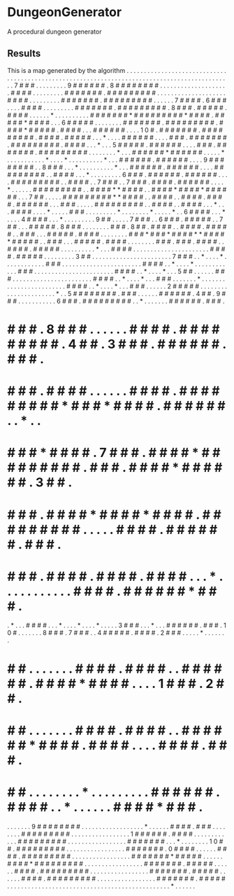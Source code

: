 DungeonGenerator
================

A procedural dungeon generator


Results
-------
This is a map generated by the algorithm
. . . . . . . . . . . . . . . . . . . . . . . . . . . . . . . . . . . . . . . . . . . . . . . . . .
. . . . . . . . . . . . . . . . . . . . . . . . . . . . . . . . . . . . . . . . . . . . 7 # # # . .
. . . . . . . 9 # # # # # # . 8 # # # # # # # # . . . . . . . . . . . . . . . . . . . . # # # # . .
. . . . . . . # # # # # # # . # # # # # # # # # . . . . . . . . . . . . . . . . . . . . # # # # . .
. . . . . . . # # # # # # # . # # # # # # # # # . . . . . . 7 # # # # . 6 # # # . . . . # # # # . .
. . . . . . . # # # # # # # . # # # # # # # # # . 8 # # # . # # # # # . # # # # . . . . . . * . . .
. . . . . . . # # # # # # # * # # # # # # # # # * # # # # . # # # # # * # # # # . . . 6 # # # # # .
. . . . . . . # # # # # # # . # # # # # # # # # . # # # # * # # # # # . # # # # . . . # # # # # # .
. . . 1 0 # . # # # # # # # . # # # # # # # # # . # # # # . # # # # # . . . * . . . . # # # # # # .
. . . # # # . # # # # # # # . # # # # # # # # # . # # # # . . . * . . . 5 # # # # # . # # # # # # .
. . . # # # . # # # # # # # . # # # # # # # # # . . . . . . . . * . . . # # # # # # * # # # # # # .
. . . . * . . . . . . . . . . . * . . . . * . . . . . . . . . . * . . . # # # # # # . # # # # # # .
. . . 9 # # # # # # # # . . 8 # # # . . . * . . . . . . . . . . * . . . # # # # # # . # # # # # # .
. . . # # # # # # # # # . . # # # # . . . * . . . . . . . . . 6 # # # . # # # # # # . # # # # # # .
. . . # # # # # # # # # . . # # # # . . 7 # # # . . 7 # # # . # # # # . # # # # # # . . . . * . . .
. . . # # # # # # # # # . . # # # # * * # # # # . . # # # # * # # # # * # # # # # # . . . 7 # # . .
. . . # # # # # # # # # * * # # # # . . # # # # . . # # # # . # # # # . # # # # # # . . . # # # . .
. . . # # # # # # # # # . . # # # # . . # # # # . . . * . . . # # # # . . . . * . . . . . # # # . .
. . . . . . . * . . . . . . . . * . . . . . * . . 6 # # # # . . . * . . . . 4 # # # # . . . * . . .
. . . . . . 9 # # . . . . . 7 # # # . . 6 # # # . # # # # # . . 7 # # . . . # # # # # . 8 # # # . .
. . . . . . # # # . 8 # # . # # # # . . # # # # . # # # # # . . # # # . . . # # # # # . # # # # . .
. . . . . . # # # * # # # * # # # # * * # # # # * # # # # # . . # # # . . . # # # # # . # # # # . .
. . . . . . # # # . # # # . # # # # . . # # # # . # # # # # . . . . . . . . . . * . . . # # # # . .
. . . . . . . . . . . . . . . . . . . . # # # # . # # # # # . . . . . . . . . 3 # # . . . . . . . .
. . . . . . . . . . . . . . . 7 # # # . . * . . . . * . . . . . . . . . . . . # # # . . . . . . . .
. . . . . . . . . . . . . . . # # # # . . * . . . . * . . . . . . . . . . . . # # # . . . . . . . .
. . . . . . . . . . . . . . . # # # # . . * . . . . * . . . 5 # # . . . . . . # # # . . . . . . . .
. . . . . . . . . . . . . . . # # # # . . * . . . . * . . . # # # . . . . . . . * . . . . . . . . .
. . . . . . . . . . . . . . . # # # # . . * . . . . * . . . # # # . . . . . . 2 # # # # # . . . . .
. . . . . . . . . . . . . . . . . * . . 5 # # # # # # # # . # # # . . . . . . # # # # # # . 4 # # .
9 # # # . . . . . . . . . . . 6 # # # . # # # # # # # # # . . * . . . . . . . # # # # # # . # # # .
# # # # . 8 # # # . . . . . . # # # # . # # # # # # # # # . 4 # # . 3 # # # . # # # # # # . # # # .
# # # # . # # # # . . . . . . # # # # . # # # # # # # # # * # # # * # # # # . # # # # # # . . * . .
# # # # * # # # # . 7 # # # . # # # # * # # # # # # # # # . # # # . # # # # * # # # # # # . 3 # # .
# # # # . # # # # * # # # # * # # # # . # # # # # # # # # . . . . . # # # # . # # # # # # . # # # .
# # # # . # # # # . # # # # . # # # # . . . * . . . . . . . . . . . # # # # . # # # # # # * # # # .
. * . . . # # # # . . . * . . . . * . . . . * . . . . . 3 # # # . . . * . . . # # # # # # . # # # .
1 0 # . . . . . . . 8 # # # . 7 # # # . . 4 # # # # # . # # # # . 2 # # # . . . . . * . . . . . . .
# # # . . . . . . . # # # # . # # # # . . # # # # # # . # # # # * # # # # . . . . 1 # # # . 2 # # .
# # # . . . . . . . # # # # . # # # # . . # # # # # # * # # # # . # # # # . . . . # # # # . # # # .
# # # . . . . . . . . * . . . . . . . . . # # # # # # . # # # # . . * . . . . . . # # # # * # # # .
. . . . . . . 9 # # # # # # # # . . . . . . . . . . . . . . . . . . * . . . . . . # # # # . # # # .
. . . . . . . # # # # # # # # # . . . . . . . . . . . . . . . . . 1 # # # # # # . # # # # . . . . .
. . . . . . . # # # # # # # # # . . . . . . . . . . . . . . . . . # # # # # # # . . . * . . . . . .
. . 1 0 # # . # # # # # # # # # . . . . . . . . . . . . . . . . . # # # # # # # . 0 # # # # . . . .
. . # # # # . # # # # # # # # # . . . . . . . . . . . . . . . . . # # # # # # # * # # # # # . . . .
. . # # # # * # # # # # # # # # . . . . . . . . . . . . . . . . . # # # # # # # . # # # # # . . . .
. . # # # # . # # # # # # # # # . . . . . . . . . . . . . . . . . # # # # # # # . # # # # # . . . .
. . # # # # . # # # # # # # # # . . . . . . . . . . . . . . . . . # # # # # # # . # # # # # . . . .
. . . . . . . . . . . . . . . . . . . . . . . . . . . . . . . . . . . . . . . . . . . * . . . . . .
